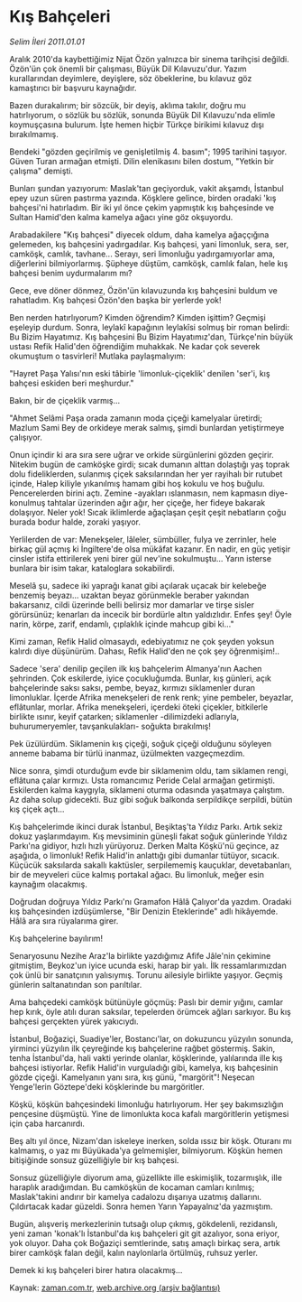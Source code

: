# Kış Bahçeleri

*Selim İleri 2011.01.01*

<td class="columnist-detail">
<p>Aralık 2010'da kaybettiğimiz Nijat Özön yalnızca bir sinema tarihçisi değildi. Özön'ün çok önemli bir çalışması, Büyük Dil Kılavuzu'dur. Yazım kurallarından deyimlere, deyişlere, söz öbeklerine, bu kılavuz göz kamaştırıcı bir başvuru kaynağıdır.</p>
<p>
<div id="haberMetinDiv">
<p>Bazen durakalırım; bir sözcük, bir deyiş, aklıma takılır, doğru mu hatırlıyorum, o sözlük bu sözlük, sonunda Büyük Dil Kılavuzu'nda elimle koymuşçasına bulurum. İşte hemen hiçbir Türkçe birikimi kılavuz dışı bırakılmamış.
<p>Bendeki "gözden geçirilmiş ve genişletilmiş 4. basım"; 1995 tarihini taşıyor. Güven Turan armağan etmişti. Dilin elenikasını bilen dostum, "Yetkin bir çalışma" demişti.
<p>Bunları şundan yazıyorum: Maslak'tan geçiyorduk, vakit akşamdı, İstanbul epey uzun süren pastırma yazında. Köşklere gelince, birden oradaki 'kış bahçesi'ni hatırladım. Bir iki yıl önce çekim yapmıştık kış bahçesinde ve Sultan Hamid'den kalma kamelya ağacı yine göz okşuyordu.
<p>Arabadakilere "Kış bahçesi" diyecek oldum, daha kamelya ağaççığına gelemeden, kış bahçesini yadırgadılar. Kış bahçesi, yani limonluk, sera, ser, camköşk, camlık, tavhane... Serayı, seri limonluğu yadırgamıyorlar ama, diğerlerini bilmiyorlarmış. Şüpheye düştüm, camköşk, camlık falan, hele kış bahçesi benim uydurmalarım mı?
<p>Gece, eve döner dönmez, Özön'ün kılavuzunda kış bahçesini buldum ve rahatladım. Kış bahçesi Özön'den başka bir yerlerde yok!
<p>Ben nerden hatırlıyorum? Kimden öğrendim? Kimden işittim? Geçmişi eşeleyip durdum. Sonra, leylakî kapağının leylakîsi solmuş bir roman belirdi: Bu Bizim Hayatımız. Kış bahçesini Bu Bizim Hayatımız'dan, Türkçe'nin büyük ustası Refik Halid'den öğrendiğim muhakkak. Ne kadar çok severek okumuştum o tasvirleri! Mutlaka paylaşmalıyım:
<p>"Hayret Paşa Yalısı'nın eski tâbirle 'limonluk-çiçeklik' denilen 'ser'i, kış bahçesi eskiden beri meşhurdur."
<p>Bakın, bir de çiçeklik varmış...
<p>"Ahmet Selâmi Paşa orada zamanın moda çiçeği kamelyalar üretirdi; Mazlum Sami Bey de orkideye merak salmış, şimdi bunlardan yetiştirmeye çalışıyor.
<p> Onun içindir ki ara sıra sere uğrar ve orkide sürgünlerini gözden geçirir. Nitekim bugün de camköşke girdi; sıcak dumanın alttan dolaştığı yaş toprak dolu fideliklerden, sulanmış çiçek saksılarından her yer rayihalı bir rutubet içinde, Halep kiliyle yıkanılmış hamam gibi hoş kokulu ve hoş buğulu. Pencerelerden birini açtı. Zemine -ayakları ıslanmasın, nem kapmasın diye- konulmuş tahtalar üzerinden ağır ağır, her çiçeğe, her fideye bakarak dolaşıyor. Neler yok! Sıcak iklimlerde ağaçlaşan çeşit çeşit nebatların çoğu burada bodur halde, zoraki yaşıyor.
<p>Yerlilerden de var: Menekşeler, lâleler, sümbüller, fulya ve zerrinler, hele birkaç gül açmış ki İngiltere'de olsa mükâfat kazanır. En nadir, en güç yetişir cinsler istifa ettirilerek yeni birer gül nev'ine sokulmuştu... Yarın isterse bunlara bir isim takar, kataloglara sokabilirdi.
<p> Meselâ şu, sadece iki yaprağı kanat gibi açılarak uçacak bir kelebeğe benzemiş beyazı... uzaktan beyaz görünmekle beraber yakından bakarsanız, cildi üzerinde belli belirsiz mor damarlar ve tirşe sisler görürsünüz; kenarları da incecik bir bordürle altın yaldızlıdır. Enfes şey! Öyle narin, körpe, zarif, endamlı, çıplaklık içinde mahcup gibi ki..."
<p>Kimi zaman, Refik Halid olmasaydı, edebiyatımız ne çok şeyden yoksun kalırdı diye düşünürüm. Dahası, Refik Halid'den ne çok şey öğrenmişim!..
<p>Sadece 'sera' denilip geçilen ilk kış bahçelerim Almanya'nın Aachen şehrinden. Çok eskilerde, iyice çocukluğumda. Bunlar, kış günleri, açık bahçelerinde saksı saksı, pembe, beyaz, kırmızı siklamenler duran limonluklar. İçerde Afrika menekşeleri de renk renk; yine pembeler, beyazlar, eflâtunlar, morlar. Afrika menekşeleri, içerdeki öteki çiçekler, bitkilerle birlikte ısınır, keyif çatarken; siklamenler -dilimizdeki adlarıyla, buhurumeryemler, tavşankulakları- soğukta bırakılmış!
<p>Pek üzülürdüm. Siklamenin kış çiçeği, soğuk çiçeği olduğunu söyleyen anneme babama bir türlü inanmaz, üzülmekten vazgeçmezdim.
<p>Nice sonra, şimdi oturduğum evde bir siklamenim oldu, tam siklamen rengi, eflâtuna çalar kırmızı. Usta romancımız Peride Celal armağan getirmişti. Eskilerden kalma kaygıyla, siklameni oturma odasında yaşatmaya çalıştım. Az daha solup gidecekti. Buz gibi soğuk balkonda serpildikçe serpildi, bütün kış çiçek açtı...
<p>Kış bahçelerimde ikinci durak İstanbul, Beşiktaş'ta Yıldız Parkı. Artık sekiz dokuz yaşlarımdayım. Kış mevsiminin güneşli fakat soğuk günlerinde Yıldız Parkı'na gidiyor, hızlı hızlı yürüyoruz. Derken Malta Köşkü'nü geçince, az aşağıda, o limonluk! Refik Halid'in anlattığı gibi dumanlar tütüyor, sıcacık. Küçücük saksılarda sakallı kaktüsler, serpilememiş kauçuklar, devetabanları, bir de meyveleri cüce kalmış portakal ağacı. Bu limonluk, meğer esin kaynağım olacakmış.
<p>Doğrudan doğruya Yıldız Parkı'nı Gramafon Hâlâ Çalıyor'da yazdım. Oradaki kış bahçesinden izdüşümlerse, "Bir Denizin Eteklerinde" adlı hikâyemde. Hâlâ ara sıra rüyalarıma girer.
<p>Kış bahçelerine bayılırım!
<p>Senaryosunu Nezihe Araz'la birlikte yazdığımız Afife Jâle'nin çekimine gitmiştim, Beykoz'un iyice ucunda eski, harap bir yalı. İlk ressamlarımızdan çok ünlü bir sanatçının yalısıymış. Torunu ailesiyle birlikte yaşıyor. Geçmiş günlerin saltanatından son parıltılar.
<p>Ama bahçedeki camköşk bütünüyle göçmüş: Paslı bir demir yığını, camlar hep kırık, öyle atılı duran saksılar, tepelerden örümcek ağları sarkıyor. Bu kış bahçesi gerçekten yürek yakıcıydı.
<p>İstanbul, Boğaziçi, Suadiye'ler, Bostancı'lar, on dokuzuncu yüzyılın sonunda, yirminci yüzyılın ilk çeyreğinde kış bahçelerine rağbet göstermiş. Sakin, tenha İstanbul'da, hali vakti yerinde olanlar, köşklerinde, yalılarında ille kış bahçesi istiyorlar. Refik Halid'in vurguladığı gibi, kamelya, kış bahçesinin gözde çiçeği. Kamelyanın yanı sıra, kış günü, "margörit"! Neşecan Yenge'lerin Göztepe'deki köşklerinde bu margöritler.
<p>Köşkü, köşkün bahçesindeki limonluğu hatırlıyorum. Her şey bakımsızlığın pençesine düşmüştü. Yine de limonlukta koca kafalı margöritlerin yetişmesi için çaba harcanırdı.
<p>Beş altı yıl önce, Nizam'dan iskeleye inerken, solda ıssız bir köşk. Oturanı mı kalmamış, o yaz mı Büyükada'ya gelmemişler, bilmiyorum. Köşkün hemen bitişiğinde sonsuz güzelliğiyle bir kış bahçesi.
<p>Sonsuz güzelliğiyle diyorum ama, güzellikte ille eskimişlik, tozarmışlık, ille haraplık aradığımdan. Bu camköşkün de kocaman camları kırılmış; Maslak'takini andırır bir kamelya cadalozu dışarıya uzatmış dallarını. Çıldırtacak kadar güzeldi. Sonra hemen Yarın Yapayalnız'da yazmıştım.
<p>Bugün, alışveriş merkezlerinin tutsağı olup çıkmış, gökdelenli, rezidanslı, yeni zaman 'konak'lı İstanbul'da kış bahçeleri git git azalıyor, sona eriyor, yok oluyor. Daha çok Boğaziçi semtlerinde, satış amaçlı birkaç sera, artık birer camköşk falan değil, kalın naylonlarla örtülmüş, ruhsuz yerler.
<p>Demek ki kış bahçeleri birer hatıra olacakmış... </p></p></p></p></p></p></p></p></p></p></p></p></p></p></p></p></p></p></p></p></p></p></p></p></p></p></p></div>
</p>
<a href="http://web.archive.org/web/20110127193702/mailto:/">
</a></td>

Kaynak: [zaman.com.tr](http://zaman.com.tr/yazar.do?yazino=1072551), [web.archive.org (arşiv bağlantısı)](http://web.archive.org/web/20110127193702/http://www.zaman.com.tr:80/yazar.do?yazino=1072551)
